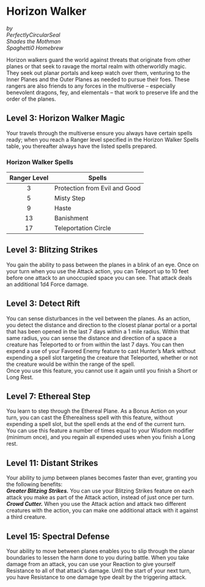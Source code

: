 # Horizon Walker

*by*  
*PerfectlyCircularSeal*  
*Shades the Mothman*  
*Spaghetti0 Homebrew*  

Horizon walkers guard the world against threats that originate from other planes or that seek to ravage the mortal realm with otherworldly magic. They seek out planar portals and keep watch over them, venturing to the Inner Planes and the Outer Planes as needed to pursue their foes. These rangers are also friends to any forces in the multiverse – especially benevolent dragons, fey, and elementals – that work to preserve life and the order of the planes.

## Level 3: Horizon Walker Magic
Your travels through the multiverse ensure you always have certain spells ready; when you reach a Ranger level specified in the Horizon Walker Spells table, you thereafter always have the listed spells prepared.

### Horizon Walker Spells
| Ranger Level |             Spells            |
| :----------: | ----------------------------- |
|       3      | Protection from Evil and Good |
|       5      | Misty Step                    |
|       9      | Haste                         |
|       13     | Banishment                    |
|       17     | Teleportation Circle          |

## Level 3: Blitzing Strikes
You gain the ability to pass between the planes in a blink of an eye. Once on your turn when you use the Attack action, you can Teleport up to 10 feet before one attack to an unoccupied space you can see. That attack deals an additional 1d4 Force damage.

## Level 3: Detect Rift
You can sense disturbances in the veil between the planes. As an action, you detect the distance and direction to the closest planar portal or a portal that has been opened in the last 7 days within a 1 mile radius. Within that same radius, you can sense the distance and direction of a space a creature has Teleported to or from within the last 7 days. You can then expend a use of your Favored Enemy feature to cast Hunter’s Mark without expending a spell slot targeting the creature that Teleported, whether or not the creature would be within the range of the spell.  
Once you use this feature, you cannot use it again until you finish a Short or Long Rest.

## Level 7: Ethereal Step
You learn to step through the Ethereal Plane. As a Bonus Action on your turn, you can cast the Etherealness spell with this feature, without expending a spell slot, but the spell ends at the end of the current turn.  
You can use this feature a number of times equal to your Wisdom modifier (minimum once), and you regain all expended uses when you finish a Long rest.

## Level 11: Distant Strikes
Your ability to jump between planes becomes faster than ever, granting you the following benefits:  
***Greater Blitzing Strikes.*** You can use your Blitzing Strikes feature on each attack you make as part of the Attack action, instead of just once per turn.  
***Crowd Cutter.*** When you use the Attack action and attack two different creatures with the action, you can make one additional attack with it against a third creature.

## Level 15: Spectral Defense
Your ability to move between planes enables you to slip through the planar boundaries to lessen the harm done to you during battle. When you take damage from an attack, you can use your Reaction to give yourself Resistance to all of that attack's damage. Until the start of your next turn, you have Resistance to one damage type dealt by the triggering attack.